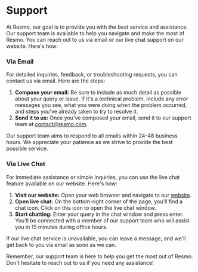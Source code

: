 # Support

At Resmo, our goal is to provide you with the best service and assistance. Our support team is available to help you navigate and make the most of Resmo. You can reach out to us via email or our live chat support on our website. Here's how:

### Via Email

For detailed inquiries, feedback, or troubleshooting requests, you can contact us via email. Here are the steps:

1. **Compose your email:** Be sure to include as much detail as possible about your query or issue. If it's a technical problem, include any error messages you see, what you were doing when the problem occurred, and steps you've already taken to try to resolve it.
2. **Send it to us:** Once you've composed your email, send it to our support team at [contact@resmo.com](mailto:contact@resmo.com).

Our support team aims to respond to all emails within 24-48 business hours. We appreciate your patience as we strive to provide the best possible service.

### Via Live Chat

For immediate assistance or simple inquiries, you can use the live chat feature available on our website. Here's how:

1. **Visit our website:** Open your web browser and navigate to our [website](https://www.resmo.com/).
2. **Open live chat:** On the bottom-right corner of the page, you'll find a chat icon. Click on this icon to open the live chat window.
3. **Start chatting:** Enter your query in the chat window and press enter. You'll be connected with a member of our support team who will assist you in 15 minutes during office hours.

If our live chat service is unavailable, you can leave a message, and we'll get back to you via email as soon as we can.

Remember, our support team is here to help you get the most out of Resmo. Don't hesitate to reach out to us if you need any assistance!
